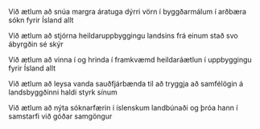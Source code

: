 Við ætlum að snúa margra áratuga dýrri vörn í byggðarmálum í arðbæra sókn fyrir Ísland allt

Við ætlum að stjórna heildaruppbyggingu landsins frá einum stað svo ábyrgðin sé skýr

Við ætlum að vinna í og hrinda í framkvæmd heildaráætlun í uppbyggingu fyrir Ísland allt

Við ætlum að leysa vanda sauðfjárbænda til að tryggja að samfélögin á landsbyggðinni haldi styrk sínum

Við ætlum að nýta sóknarfærin í íslenskum landbúnaði og þróa hann í samstarfi við góðar samgöngur
